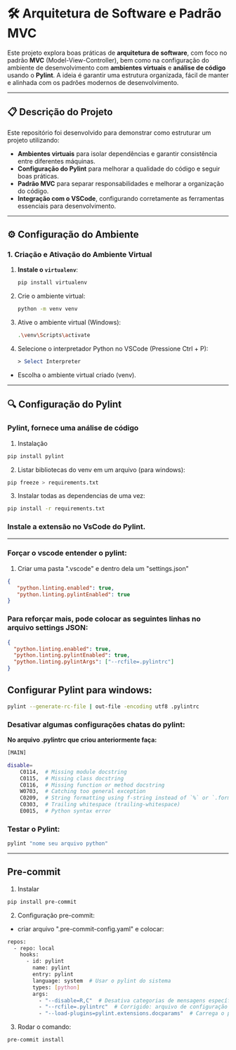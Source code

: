# 🛠️ Arquitetura de Software e Padrão MVC

Este projeto explora boas práticas de **arquitetura de software**, com foco no padrão **MVC** (Model-View-Controller), bem como na configuração do ambiente de desenvolvimento com **ambientes virtuais** e **análise de código** usando o **Pylint**. A ideia é garantir uma estrutura organizada, fácil de manter e alinhada com os padrões modernos de desenvolvimento.

---

## 📋 Descrição do Projeto

Este repositório foi desenvolvido para demonstrar como estruturar um projeto utilizando:

- **Ambientes virtuais** para isolar dependências e garantir consistência entre diferentes máquinas.
- **Configuração do Pylint** para melhorar a qualidade do código e seguir boas práticas.
- **Padrão MVC** para separar responsabilidades e melhorar a organização do código.
- **Integração com o VSCode**, configurando corretamente as ferramentas essenciais para desenvolvimento.

---

## ⚙️ Configuração do Ambiente

### 1. Criação e Ativação do Ambiente Virtual

1. **Instale o `virtualenv`**:
   ```bash
   pip install virtualenv

2. Crie o ambiente virtual:
   ```bash
   python -m venv venv
   
3. Ative o ambiente virtual (Windows):
   ```bash
   .\venv\Scripts\activate

4. Selecione o interpretador Python no VSCode (Pressione Ctrl + P):
   ```mathematica
   > Select Interpreter
- Escolha o ambiente virtual criado (venv).

---

## 🔍 Configuração do Pylint
### Pylint, fornece uma análise de código
1. Instalação
```bash
pip install pylint
```
2. Listar bibliotecas do venv em um arquivo (para windows):
```bash
pip freeze > requirements.txt
```
3. Instalar todas as dependencias de uma vez:
```bash
pip install -r requirements.txt
```
### Instale a extensão no VsCode do Pylint.

---

### Forçar o vscode entender o pylint:
1. Criar uma pasta ".vscode" e dentro dela um "settings.json"
```json
{
   "python.linting.enabled": true,
   "python.linting.pylintEnabled": true
}
```
### Para reforçar mais, pode colocar as seguintes linhas no arquivo settings JSON:
```json
{
  "python.linting.enabled": true,
  "python.linting.pylintEnabled": true,
  "python.linting.pylintArgs": ["--rcfile=.pylintrc"]
}
```
## Configurar Pylint para windows:
```bash
pylint --generate-rc-file | out-file -encoding utf8 .pylintrc
```

### Desativar algumas configurações chatas do pylint:
**No arquivo .pylintrc que criou anteriormente faça:**
```bash
[MAIN]

disable=
    C0114,  # Missing module docstring
    C0115,  # Missing class docstring
    C0116,  # Missing function or method docstring
    W0703,  # Catching too general exception
    C0209,  # String formatting using f-string instead of `%` or `.format()`
    C0303,  # Trailing whitespace (trailing-whitespace)
    E0015,  # Python syntax error
```
### Testar o Pylint:
```bash
pylint "nome seu arquivo python"
```

---

## Pre-commit

1. Instalar
```bash
pip install pre-commit
```
2. Configuração pre-commit:
- criar arquivo ".pre-commit-config.yaml" e colocar:
```bash
repos:
  - repo: local
    hooks:
      - id: pylint
        name: pylint
        entry: pylint
        language: system  # Usar o pylint do sistema
        types: [python]
        args:
          - "--disable=R,C"  # Desativa categorias de mensagens específicas
          - "--rcfile=.pylintrc"  # Corrigido: arquivo de configuração do pylint
          - "--load-plugins=pylint.extensions.docparams"  # Carrega o plugin docparams
```
3. Rodar o comando:
```bash
pre-commit install
```

